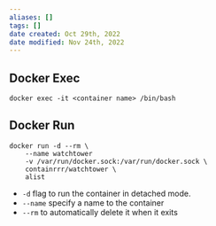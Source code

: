 ```yaml
---
aliases: []
tags: []
date created: Oct 29th, 2022
date modified: Nov 24th, 2022
---
```


## Docker Exec
`docker exec -it <container name> /bin/bash`

## Docker Run
```
docker run -d --rm \
	--name watchtower
	-v /var/run/docker.sock:/var/run/docker.sock \
	containrrr/watchtower \
	alist
```

- `-d` flag to run the container in detached mode. 
- `--name` specify a name to the container
- `--rm` to automatically delete it when it exits  
